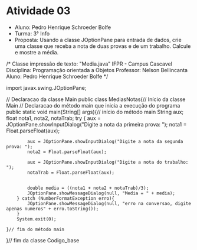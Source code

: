 # Atividade 03

* Aluno: Pedro Henrique Schroeder Bolfe
* Turma: 3° Info 
* Proposta: Usando a classe JOptionPane para entrada de dados, crie uma classe que receba a nota de duas provas e de um trabalho. Calcule e mostre a média.

/*
Classe impressão de texto: "Media.java"
IFPR - Campus Cascavel
Disciplina: Programação orientada a Objetos
Professor: Nelson Bellincanta
Aluno: Pedro Henrique Schroeder Bolfe
*/

import javax.swing.JOptionPane;

// Declaracao da classe Main
public class MediasNotas{// Início da classe Main
    // Declaracao do método main que inicia a execução do programa
	public static void main(String[] args){// início do método main
	    String aux;
	    float nota1, nota2, notaTrab;
	    try {
	        aux = JOptionPane.showInputDialog("Digite a nota da primeira prova: ");
	        nota1 = Float.parseFloat(aux);
	        
	        aux = JOptionPane.showInputDialog("Digite a nota da segunda prova: ");
	        nota2 = Float.parseFloat(aux);
	        
	        aux = JOptionPane.showInputDialog("Digite a nota do trabalho: ");
	        notaTrab = Float.parseFloat(aux);
	        
	        
	        double media = ((nota1 + nota2 + notaTrab)/3);
	        JOptionPane.showMessageDialog(null, "Media = " + media);
	    } catch (NumberFormatException erro){
	        JOptionPane.showMessageDialog(null, "erro na conversao, digite apenas numeros" + erro.toString());
	    }
	    System.exit(0);
	    
	}// fim do método main
}// fim da classe Codigo_base

